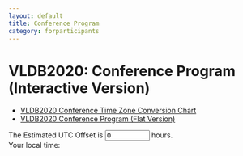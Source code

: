 ```yaml
---
layout: default
title: Conference Program
category: forparticipants
---
```


# VLDB2020: Conference Program (Interactive Version)

- [VLDB2020 Conference Time Zone Conversion Chart](program_timetable.html)
- [VLDB2020 Conference Program (Flat Version)](program_flat.html)

<div id="timeZone">
The Estimated UTC Offset is <input type="number" id="utcOffset" name="utcOffset" value="0" min="-12" max="14" step="0.25"> hours.<br>
Your local time: <span class="nowTime"></span>
</div>

<div style="overflow-x:scroll;width:100%;">
<div id="programFrame"></div>
</div>

